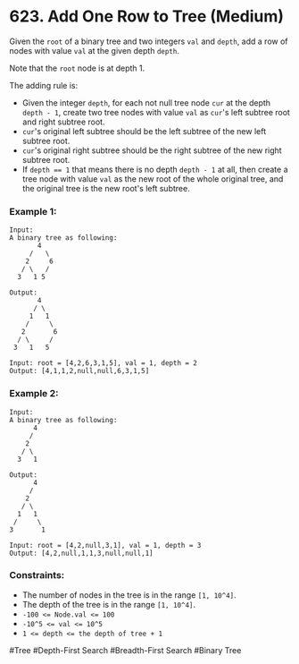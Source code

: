 # 623. Add One Row to Tree (Medium)

Given the `root` of a binary tree and two integers `val` and `depth`, add a row of nodes with value `val` at the given depth `depth`.

Note that the `root` node is at depth 1.

The adding rule is:

- Given the integer `depth`, for each not null tree node `cur` at the depth `depth - 1`, create two tree nodes with value `val` as `cur`'s left subtree root and right subtree root.
- `cur`'s original left subtree should be the left subtree of the new left subtree root.
- `cur`'s original right subtree should be the right subtree of the new right subtree root.
- If `depth == 1` that means there is no depth `depth - 1` at all, then create a tree node with value `val` as the new root of the whole original tree, and the original tree is the new root's left subtree.

### Example 1:

```
Input:
A binary tree as following:
       4
     /   \
    2     6
   / \   /
  3   1 5

Output:
       4
      / \
     1   1
    /     \
   2       6
  / \     /
 3   1   5

Input: root = [4,2,6,3,1,5], val = 1, depth = 2
Output: [4,1,1,2,null,null,6,3,1,5]
```

### Example 2:

```
Input:
A binary tree as following:
      4
     /
    2
   / \
  3   1

Output:
      4
     /
    2
   / \
  1   1
 /     \
3       1

Input: root = [4,2,null,3,1], val = 1, depth = 3
Output: [4,2,null,1,1,3,null,null,1]
```

### Constraints:

- The number of nodes in the tree is in the range `[1, 10^4]`.
- The depth of the tree is in the range `[1, 10^4]`.
- `-100 <= Node.val <= 100`
- `-10^5 <= val <= 10^5`
- `1 <= depth <= the depth of tree + 1`

#Tree #Depth-First Search #Breadth-First Search #Binary Tree
